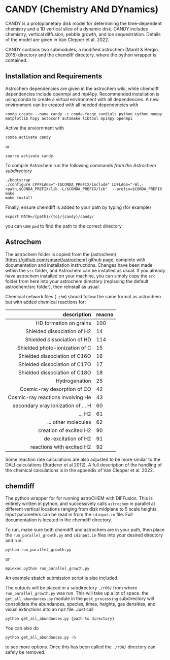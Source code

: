 # CANDY (Chemistry ANd DYnamics)

CANDY is a protoplanetary disk model for determining the time-dependent chemistry and a 1D vertical slice of a dynamic disk. CANDY includes chemistry, vertical diffusion, pebble growth, and ice sequestration. Details of the model are given in Van Clepper et al. 2022.

CANDY contains two submodules, a modified astrochem (Maret & Bergin 2015) directory and the chemdiff directory, where the python wrapper is contained.

## Installation and Requirements

Astrochem dependencies are given in the astrochem wiki, while chemdiff dependencies include openmpi and mpi4py. Recommended installation is using conda to create a virtual environment with all dependencies. A new environment can be created with all needed dependencies with

	conda create --name candy -c conda-forge sundials python cython numpy matplotlib h5py autoconf automake libtool mpi4py openmpi

Active the enviornment with

	conda activate candy

or

	source activate candy

To compile Astrochem run the following commands *from the Astrochem subdirectory*

	./bootstrap
	./configure CPPFLAGS="-I$CONDA_PREFIX/include" LDFLAGS="-Wl,-rpath,$CONDA_PREFIX/lib -L/$CONDA_PREFIX/lib"  --prefix=$CONDA_PREFIX
	make
	make install

Finally, ensure chemdiff is added to your path by typing (for example)

	export PATH=/{path}/{to}/{candy}/candy/

you can use `pwd` to find the path to the correct directory.

## Astrochem

The astrochem folder is copied from the (astrochem)[https://github.com/smaret/astrochem] github page, complete with documentation and installation instructions. Changes have been made within the `src` folder, and Astrochem can be installed as usual. If you already have astrochem installed on your machine, you can simply copy the `src` folder from here into your astrochem directory (replacing the default astrochem/src folder), then reinstall as usual.

Chemical network files (`.chm`) should follow the same format as astrochem but with added chemical reactions for:

|description | reacno|
|------------:|:-------|
| HD formation on grains | 100 |
| Shielded dissociation of H2 | 14 |
| Shielded dissociation of HD | 114 |
| Shielded photo-ionization of C | 15 |
| Shielded dissociation of C16O | 16 |
| Shielded dissociation of C17O | 17 |
| Shielded dissociation of C18O | 18 |
| Hydrogenation | 25 |
| Cosmic-ray desorption of CO | 42 |
| Cosmic-ray reactions involving He | 43 |
| secondary xray ionization of ... H | 60 |
| ... H2 | 61 |
| ... other molecules | 62 |
| creation of excited H2 | 90 |
| de-excitation of H2 | 91 | 
| reactions with excited H2 | 92 |

Some reaction rate calculations are also adjusted to be more similar to the DALI calculations (Burderer et al 2012). A full description of the handling of the chemical calculations is in the appendix of Van Clepper et al. 2022.

## chemdiff

The python wrapper for for running astroCHEM with DIFFusion. This is entirely written in python, and successively calls `astrochem` in parallel at different vertical locations ranging from disk midplane to 5 scale heights. Input parameters can be read in from the `cdinput.in` file. Full documentation is located in the chemdiff directory.

To run, make sure both chemdiff and astrochem are in your path, then place the `run_parallel_growth.py` and `cdinput.in` files into your desired directory and run:

	python run_parallel_growth.py

or

	mpiexec python run_parallel_growth.py

An example sbatch submission script is also included.

The outputs will be placed in a subdirectory `./r00/` from where `run_parallel_growth.py` was run. This will take up a lot of space. the `get_all_abundances.py` module in the `post_processing` subdirectory will consolidate the abundances, species, times, heights, gas densities, and visual extinctions into an npz file. Just call

	python get_all_abundances.py {path to directory}

You can also do

	python get_all_abundances.py -h

to see more options. Once this has been called the `./r00/` directory can safely be removed.